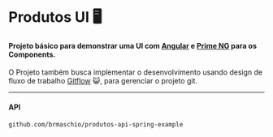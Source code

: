 # Produtos UI 🖥️

#### Projeto básico para demonstrar uma UI com [Angular](https://angular.io/) e [Prime NG](https://primefaces.org/primeng/) para os Components.

O Projeto também busca implementar o desenvolvimento usando design de fluxo de trabalho [Gitflow](https://www.atlassian.com/git/tutorials/comparing-workflows/gitflow-workflow) 😺, para gerenciar o projeto git.

---

#### API
`github.com/brmaschio/produtos-api-spring-example`
